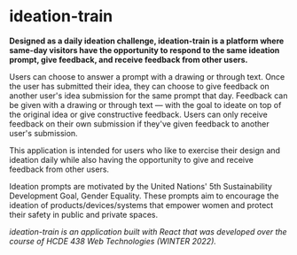 # ideation-train

**Designed as a daily ideation challenge, ideation-train is a platform where same-day visitors have the opportunity to respond to the same ideation prompt, give feedback, and receive feedback from other users.** 

Users can choose to answer a prompt with a drawing or through text. Once the user has submitted their idea, they can choose to give feedback on another user's idea submission for the same prompt that day. Feedback can be given with a drawing or through text — with the goal to ideate on top of the original idea or give constructive feedback. Users can only receive feedback on their own submission if they've given feedback to another user's submission.

This application is intended for users who like to exercise their design and ideation daily while also having the opportunity to give and receive feedback from other users.

Ideation prompts are motivated by the United Nations' 5th Sustainability Development Goal, Gender Equality. These prompts aim to encourage the ideation of products/devices/systems that empower women and protect their safety in public and private spaces.

*ideation-train is an application built with React that was developed over the course of HCDE 438 Web Technologies (WINTER 2022).*